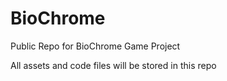 # BioChrome
Public Repo for BioChrome Game Project

All assets and code files will be stored in this repo
